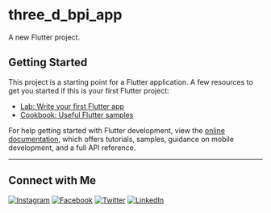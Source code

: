 # three_d_bpi_app  
A new Flutter project.

## Getting Started  
This project is a starting point for a Flutter application. A few resources to get you started if this is your first Flutter project:

- [Lab: Write your first Flutter app](https://docs.flutter.dev/get-started/codelab)  
- [Cookbook: Useful Flutter samples](https://docs.flutter.dev/cookbook)  

For help getting started with Flutter development, view the [online documentation](https://docs.flutter.dev/), which offers tutorials, samples, guidance on mobile development, and a full API reference.

---

## Connect with Me  

[![Instagram](https://img.shields.io/badge/Instagram-1877F2?Usama_Malik-white)](https://www.instagram.com/YOUR_USERNAME)
[![Facebook](https://img.shields.io/badge/Facebook-Usama_Malik-white)](https://www.facebook.com/YOUR_USERNAME)
[![Twitter](https://img.shields.io/badge/Twitter-Usama_Malik-white)](https://www.twitter.com/YOUR_USERNAME)
[![LinkedIn](https://img.shields.io/badge/LinkedIn-Usama_Malik-Blue)](https://www.linkedin.com/in/YOUR_USERNAME)  
